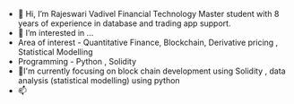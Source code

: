 - 👋 Hi, I’m Rajeswari Vadivel
          Financial Technology Master student with 8 years of experience in database and trading app support. 
- 👀 I’m interested in ...
-   Area of interest - Quantitative Finance, Blockchain, Derivative pricing , Statistical Modelling 
-   Programming - Python , Solidity 
- 💞️I'm currently focusing on block chain development using Solidity , data analysis (statistical modelling) using python
- 📫 

<!---
rajevcs92/rajevcs92 is a ✨ special ✨ repository because its `README.md` (this file) appears on your GitHub profile.
You can click the Preview link to take a look at your changes.
--->
